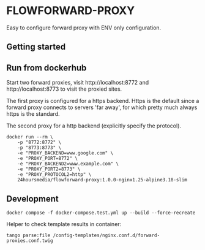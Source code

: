 # FLOWFORWARD-PROXY

Easy to configure forward proxy with ENV only configuration.

## Getting started

## Run from dockerhub

Start two forward proxies, visit
http://localhost:8772 and http://localhost:8773
to visit the proxied sites.

The first proxy is configured for a https backend. Https is the default since a forward proxy
connects to servers 'far away', for which pretty much always https is the standard.

The second proxy for a http backend (explicitly specify the protocol).

```
docker run --rm \
    -p "8772:8772" \
    -p "8773:8773" \
    -e "PROXY_BACKEND=www.google.com" \
    -e "PROXY_PORT=8772" \
    -e "PROXY_BACKEND2=www.example.com" \
    -e "PROXY_PORT2=8773" \
    -e "PROXY_PROTOCOL2=http" \
    24hoursmedia/flowforward-proxy:1.0.0-nginx1.25-alpine3.18-slim
```

## Development

    docker compose -f docker-compose.test.yml up --build --force-recreate

Helper to check template results in container:

    tango parse:file /config-templates/nginx.conf.d/forward-proxies.conf.twig 